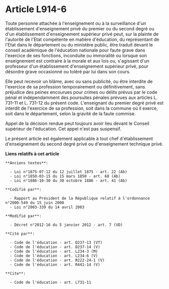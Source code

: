 # Article L914-6

Toute personne attachée à l'enseignement ou à la surveillance d'un établissement d'enseignement privé du premier ou du second
degré ou d'un établissement d'enseignement supérieur privé peut, sur la plainte de l'autorité de l'Etat compétente en matière
d'éducation, du représentant de l'Etat dans le département ou du ministère public, être traduit devant le conseil académique
de l'éducation nationale pour faute grave dans l'exercice de ses fonctions, inconduite ou immoralité ou lorsque son
enseignement est contraire à la morale et aux lois ou, s'agissant d'un professeur d'un établissement d'enseignement supérieur
privé, pour désordre grave occasionné ou toléré par lui dans son cours. 

Elle peut recevoir un blâme, avec ou sans publicité, ou être interdite de l'exercice de sa profession temporairement ou
définitivement, sans préjudice des peines encourues pour crimes ou délits prévus par le code pénal et indépendamment des
poursuites pénales prévues aux articles L. 731-11 et L. 731-12 du présent code. L'enseignant du premier degré privé est
interdit de l'exercice de sa profession, soit dans la commune où il exerce, soit dans le département, selon la gravité de la
faute commise. 

Appel de la décision rendue peut toujours avoir lieu devant le Conseil supérieur de l'éducation. Cet appel n'est pas
suspensif. 

Le présent article est également applicable à tout chef d'établissement d'enseignement du second degré privé ou
d'enseignement technique privé.

**Liens relatifs à cet article**

	**Anciens textes**:

	  - Loi n°1875-07-12 du 12 juillet 1875 - art. 22 (Ab)
	  - Loi n°1850-03-15 du 15 mars 1850 - art. 68 (Ab)
	  - Loi n°1886-10-30 du 30 octobre 1886 - art. 41 (Ab)

	**Codifié par**:

	  - Rapport au Président de la République relatif à l'ordonnance n°2000-549 du 15 juin 2000
	  - Loi n°2003-339 du 14 avril 2003

	**Modifié par**:

	  - Décret n°2012-16 du 5 janvier 2012 - art. 7 (VD)

	**Cité par**:

	  - Code de l'éducation - art. D237-13 (VT)
	  - Code de l'éducation - art. D237-14 (V)
	  - Code de l'éducation - art. L234-3 (M)
	  - Code de l'éducation - art. L234-6 (V)
	  - Code de l'éducation - art. R222-24-1 (V)
	  - Code de l'éducation - art. R441-14 (V)

	**Cite**:

	  - Code de l'éducation - art. L731-11
